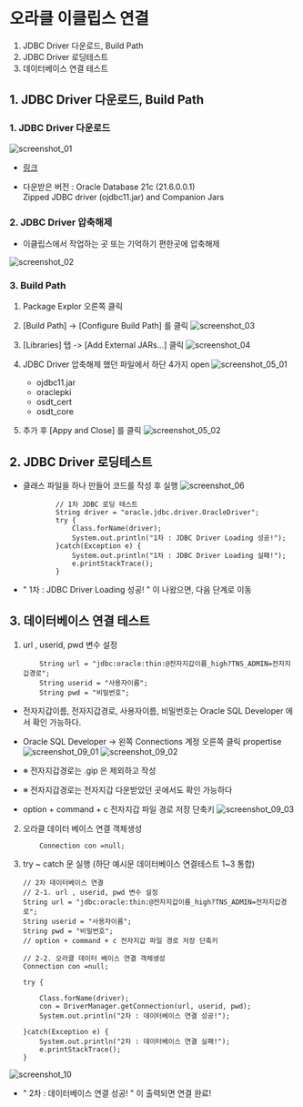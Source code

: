 # 오라클 이클립스 연결

1. JDBC Driver 다운로드, Build Path
2. JDBC Driver 로딩테스트
3. 데이터베이스 연결 테스트

## 1. JDBC Driver 다운로드, Build Path

### 1. JDBC Driver 다운로드

![screenshot_01](https://github.com/hyeah0/SmartWeb_Contents_WebApplication_developer_class/blob/main/0_MacSet/image/oracle_eclipse/step01.jpg)
- [링크](https://www.oracle.com/database/technologies/appdev/jdbc-downloads.html)

- 다운받은 버전 : Oracle Database 21c (21.6.0.0.1) <br>
  Zipped JDBC driver (ojdbc11.jar) and Companion Jars

### 2. JDBC Driver 압축해제

- 이클립스에서 작업하는 곳 또는 기억하기 편한곳에 압축해제

![screenshot_02](https://github.com/hyeah0/SmartWeb_Contents_WebApplication_developer_class/blob/main/0_MacSet/image/oracle_eclipse/step02.jpg)

### 3. Build Path

1. Package Explor 오른쪽 클릭
2. [Build Path] -> [Configure Build Path] 를 클릭
![screenshot_03](https://github.com/hyeah0/SmartWeb_Contents_WebApplication_developer_class/blob/main/0_MacSet/image/oracle_eclipse/step03.jpg)
3. [Libraries] 탭 -> [Add External JARs...] 클릭
![screenshot_04](https://github.com/hyeah0/SmartWeb_Contents_WebApplication_developer_class/blob/main/0_MacSet/image/oracle_eclipse/step04.jpg)

4. JDBC Driver 압축해제 했던 파일에서 하단 4가지 open
![screenshot_05_01](https://github.com/hyeah0/SmartWeb_Contents_WebApplication_developer_class/blob/main/0_MacSet/image/oracle_eclipse/step05_01.jpg)

   - ojdbc11.jar
   - oraclepki
   - osdt_cert
   - osdt_core

5. 추가 후 [Appy and Close] 를 클릭
![screenshot_05_02](https://github.com/hyeah0/SmartWeb_Contents_WebApplication_developer_class/blob/main/0_MacSet/image/oracle_eclipse/step05_02.jpg)

## 2. JDBC Driver 로딩테스트

- 클래스 파일을 하나 만들어 코드를 작성 후 실행
![screenshot_06](https://github.com/hyeah0/SmartWeb_Contents_WebApplication_developer_class/blob/main/0_MacSet/image/oracle_eclipse/step06.jpg)

              // 1차 JDBC 로딩 테스트
              String driver = "oracle.jdbc.driver.OracleDriver";
              try {
                  Class.forName(driver);
                  System.out.println("1차 : JDBC Driver Loading 성공!");
              }catch(Exception e) {
                  System.out.println("1차 : JDBC Driver Loading 실패!");
                  e.printStackTrace();
              }

- " 1차 : JDBC Driver Loading 성공! " 이 나왔으면, 다음 단계로 이동

## 3. 데이터베이스 연결 테스트

1.  url , userid, pwd 변수 설정

            String url = "jdbc:oracle:thin:@전자지갑이름_high?TNS_ADMIN=전자지갑경로";
            String userid = "사용자이름";
            String pwd = "비밀번호";

- 전자지갑이름, 전자지갑경로, 사용자이름, 비밀번호는 Oracle SQL Developer 에서 확인 가능하다.
- Oracle SQL Developer -> 왼쪽 Connections 계정 오른쪽 클릭 propertise
![screenshot_09_01](https://github.com/hyeah0/SmartWeb_Contents_WebApplication_developer_class/blob/main/0_MacSet/image/oracle_eclipse/step09_01.jpg)
![screenshot_09_02](https://github.com/hyeah0/SmartWeb_Contents_WebApplication_developer_class/blob/main/0_MacSet/image/oracle_eclipse/step09_02.jpg)

- ※ 전자지갑경로는 .gip 은 제외하고 작성
- ※ 전자지갑경로는 전자지갑 다운받았던 곳에서도 확인 가능하다
- option + command + c 전자지갑 파일 경로 저장 단축키
![screenshot_09_03](https://github.com/hyeah0/SmartWeb_Contents_WebApplication_developer_class/blob/main/0_MacSet/image/oracle_eclipse/step09_03.jpg)

2.  오라클 데이터 베이스 연결 객체생성

            Connection con =null;

3.  try ~ catch 문 실행 (하단 예시문 데이터베이스 연결테스트 1~3 통합)

        // 2차 데이터베이스 연결
        // 2-1. url , userid, pwd 변수 설정
        String url = "jdbc:oracle:thin:@전자지갑이름_high?TNS_ADMIN=전자지갑경로";
        String userid = "사용자이름";
        String pwd = "비밀번호";
        // option + command + c 전자지갑 파일 경로 저장 단축키

        // 2-2. 오라클 데이터 베이스 연결 객체생성
        Connection con =null;

        try {

        	Class.forName(driver);
        	con = DriverManager.getConnection(url, userid, pwd);
        	System.out.println("2차 : 데이터베이스 연결 성공!");

        }catch(Exception e) {
        	System.out.println("2차 : 데이터베이스 연결 실패!");
        	e.printStackTrace();
        }

![screenshot_10](https://github.com/hyeah0/SmartWeb_Contents_WebApplication_developer_class/blob/main/0_MacSet/image/oracle_eclipse/step10.jpg)

- " 2차 : 데이터베이스 연결 성공! " 이 출력되면 연결 완료!
